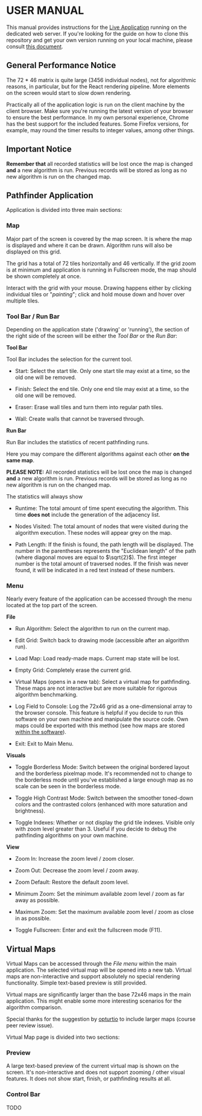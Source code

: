 # USER MANUAL

This manual provides instructions for the [Live Application](https://visualpathfinder.vercel.app/ "Visual Pathfinder Web Application") running on the dedicated web server. If you're looking for the guide on how to clone this repository and get your own version running on your local machine, please consult [this document](https://github.com/joonarafael/visualpathfinder/tree/main/documentation/installation_manual.md "Installation Manual").

## General Performance Notice

The 72 \* 46 matrix is quite large (3456 individual nodes), not for algorithmic reasons, in particular, but for the React rendering pipeline. More elements on the screen would start to slow down rendering.

Practically all of the application logic is run on the client machine by the client browser. Make sure you're running the latest version of your browser to ensure the best performance. In my own personal experience, Chrome has the best support for the included features. Some Firefox versions, for example, may round the timer results to integer values, among other things.

## Important Notice

**Remember that** all recorded statistics will be lost once the map is changed **and** a new algorithm is run. Previous records will be stored as long as no new algorithm is run on the changed map.

## Pathfinder Application

Application is divided into three main sections:

### Map

Major part of the screen is covered by the map screen. It is where the map is displayed and where it can be drawn. Algorithm runs will also be displayed on this grid.

The grid has a total of 72 tiles horizontally and 46 vertically. If the grid zoom is at minimum and application is running in Fullscreen mode, the map should be shown completely at once.

Interact with the grid with your mouse. Drawing happens either by clicking individual tiles or "_painting_"; click and hold mouse down and hover over multiple tiles.

### Tool Bar / Run Bar

Depending on the application state ('drawing' or 'running'), the section of the right side of the screen will be either the _Tool Bar_ or the _Run Bar_:

**Tool Bar**

Tool Bar includes the selection for the current tool.

- Start: Select the start tile. Only one start tile may exist at a time, so the old one will be removed.

- Finish: Select the end tile. Only one end tile may exist at a time, so the old one will be removed.

- Eraser: Erase wall tiles and turn them into regular path tiles.

- Wall: Create walls that cannot be traversed through.

**Run Bar**

Run Bar includes the statistics of recent pathfinding runs.

Here you may compare the different algorithms against each other **on the same map**.

**PLEASE NOTE:** All recorded statistics will be lost once the map is changed **and** a new algorithm is run. Previous records will be stored as long as no new algorithm is run on the changed map.

The statistics will always show

- Runtime: The total amount of time spent executing the algorithm. This time **does not** include the generation of the adjacency list.

- Nodes Visited: The total amount of nodes that were visited during the algorithm execution. These nodes will appear grey on the map.

- Path Length: If the finish is found, the path length will be displayed. The number in the parentheses represents the "Euclidean length" of the path (where diagonal moves are equal to $\sqrt{2}$). The first integer number is the total amount of traversed nodes. If the finish was never found, it will be indicated in a red text instead of these numbers.

### Menu

Nearly every feature of the application can be accessed through the menu located at the top part of the screen.

**File**

- Run Algorithm: Select the algorithm to run on the current map.

- Edit Grid: Switch back to drawing mode (accessible after an algorithm run).

- Load Map: Load ready-made maps. Current map state will be lost.

- Empty Grid: Completely erase the current grid.

- Virtual Maps (opens in a new tab): Select a virtual map for pathfinding. These maps are not interactive but are more suitable for rigorous algorithm benchmarking.

- Log Field to Console: Log the 72x46 grid as a one-dimensional array to the browser console. This feature is helpful if you decide to run this software on your own machine and manipulate the source code. Own maps could be exported with this method (see how maps are stored [within the software](https://github.com/joonarafael/visualpathfinder/tree/main/app/maps "Maps Folder")).

- Exit: Exit to Main Menu.

**Visuals**

- Toggle Borderless Mode: Switch between the original bordered layout and the borderless pixelmap mode. It's recommended not to change to the borderless mode until you've established a large enough map as no scale can be seen in the borderless mode.

- Toggle High Contrast Mode: Switch between the smoother toned-down colors and the contrasted colors (enhanced with more saturation and brightness).

- Toggle Indexes: Whether or not display the grid tile indexes. Visible only with zoom level greater than 3. Useful if you decide to debug the pathfinding algorithms on your own machine.

**View**

- Zoom In: Increase the zoom level / zoom closer.

- Zoom Out: Decrease the zoom level / zoom away.

- Zoom Default: Restore the default zoom level.

- Minimum Zoom: Set the minimum available zoom level / zoom as far away as possible.

- Maximum Zoom: Set the maximum available zoom level / zoom as close in as possible.

- Toggle Fullscreen: Enter and exit the fullscreen mode (F11).

## Virtual Maps

Virtual Maps can be accessed through the _File menu_ within the main application. The selected virtual map will be opened into a new tab. Virtual maps are non-interactive and support absolutely no special rendering functionality. Simple text-based preview is still provided.

Virtual maps are significantly larger than the base 72x46 maps in the main application. This might enable some more interesting scenarios for the algorithm comparison.

Special thanks for the suggestion by [opturtio](https://github.com/opturtio "opturtio on GitHub") to include larger maps (course peer review issue).

Virtual Map page is divided into two sections:

### Preview

A large text-based preview of the current virtual map is shown on the screen. It's non-interactive and does not support zooming / other visual features. It does not show start, finish, or pathfinding results at all.

### Control Bar

TODO
